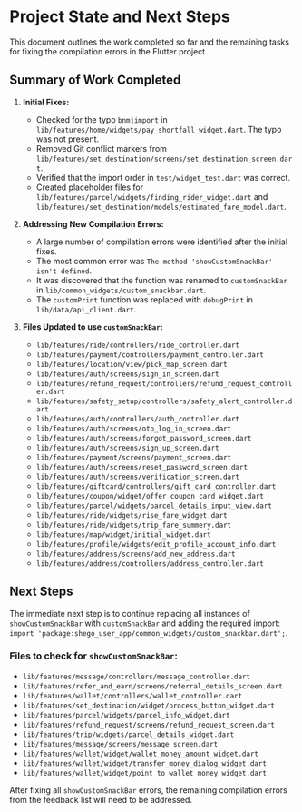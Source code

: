 # Project State and Next Steps

This document outlines the work completed so far and the remaining tasks for fixing the compilation errors in the Flutter project.

## Summary of Work Completed

1.  **Initial Fixes:**
    *   Checked for the typo `bnmjimport` in `lib/features/home/widgets/pay_shortfall_widget.dart`. The typo was not present.
    *   Removed Git conflict markers from `lib/features/set_destination/screens/set_destination_screen.dart`.
    *   Verified that the import order in `test/widget_test.dart` was correct.
    *   Created placeholder files for `lib/features/parcel/widgets/finding_rider_widget.dart` and `lib/features/set_destination/models/estimated_fare_model.dart`.

2.  **Addressing New Compilation Errors:**
    *   A large number of compilation errors were identified after the initial fixes.
    *   The most common error was `The method 'showCustomSnackBar' isn't defined`.
    *   It was discovered that the function was renamed to `customSnackBar` in `lib/common_widgets/custom_snackbar.dart`.
    *   The `customPrint` function was replaced with `debugPrint` in `lib/data/api_client.dart`.

3.  **Files Updated to use `customSnackBar`:**
    *   `lib/features/ride/controllers/ride_controller.dart`
    *   `lib/features/payment/controllers/payment_controller.dart`
    *   `lib/features/location/view/pick_map_screen.dart`
    *   `lib/features/auth/screens/sign_in_screen.dart`
    *   `lib/features/refund_request/controllers/refund_request_controller.dart`
    *   `lib/features/safety_setup/controllers/safety_alert_controller.dart`
    *   `lib/features/auth/controllers/auth_controller.dart`
    *   `lib/features/auth/screens/otp_log_in_screen.dart`
    *   `lib/features/auth/screens/forgot_password_screen.dart`
    *   `lib/features/auth/screens/sign_up_screen.dart`
    *   `lib/features/payment/screens/payment_screen.dart`
    *   `lib/features/auth/screens/reset_password_screen.dart`
    *   `lib/features/auth/screens/verification_screen.dart`
    *   `lib/features/giftcard/controllers/gift_card_controller.dart`
    *   `lib/features/coupon/widget/offer_coupon_card_widget.dart`
    *   `lib/features/parcel/widgets/parcel_details_input_view.dart`
    *   `lib/features/ride/widgets/rise_fare_widget.dart`
    *   `lib/features/ride/widgets/trip_fare_summery.dart`
    *   `lib/features/map/widget/initial_widget.dart`
    *   `lib/features/profile/widgets/edit_profile_account_info.dart`
    *   `lib/features/address/screens/add_new_address.dart`
    *   `lib/features/address/controllers/address_controller.dart`

## Next Steps

The immediate next step is to continue replacing all instances of `showCustomSnackBar` with `customSnackBar` and adding the required import: `import 'package:shego_user_app/common_widgets/custom_snackbar.dart';`.

### Files to check for `showCustomSnackBar`:
- `lib/features/message/controllers/message_controller.dart`
- `lib/features/refer_and_earn/screens/referral_details_screen.dart`
- `lib/features/wallet/controllers/wallet_controller.dart`
- `lib/features/set_destination/widget/process_button_widget.dart`
- `lib/features/parcel/widgets/parcel_info_widget.dart`
- `lib/features/refund_request/screens/refund_request_screen.dart`
- `lib/features/trip/widgets/parcel_details_widget.dart`
- `lib/features/message/screens/message_screen.dart`
- `lib/features/wallet/widget/wallet_money_amount_widget.dart`
- `lib/features/wallet/widget/transfer_money_dialog_widget.dart`
- `lib/features/wallet/widget/point_to_wallet_money_widget.dart`

After fixing all `showCustomSnackBar` errors, the remaining compilation errors from the feedback list will need to be addressed.
